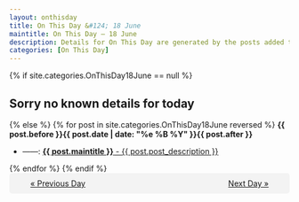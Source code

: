 ```yaml
---
layout: onthisday
title: On This Day &#124; 18 June
maintitle: On This Day — 18 June
description: Details for On This Day are generated by the posts added to the website so the content is subject to changes/updates over time.
categories: [On This Day]
---
```


{% if site.categories.OnThisDay18June == null %}
<h2>Sorry no known details for today</h2>
{% else %}
{% for post in site.categories.OnThisDay18June reversed %}
<strong>{{ post.before }}{{ post.date | date: "%e %B %Y" }}{{ post.after }}</strong>
<ul>
<li> ——: <a class="{{ post.class }}" href="{{ post.url }}"><strong>{{ post.maintitle }}</strong> - {{ post.post_description }}</a></li>
</ul>
{% endfor %}
{% endif %}
<br />
<div style="background-color: #f3f3f3; padding: 10px; border-radius: 5px; text-align: center; display: flex; justify-content: space-evenly;">
<a href="/onthisday/06/06-17">« Previous Day</a>
<span style="visibility:hidden;">[ Visit Leap Year February 29 ]</span>
<a href="/onthisday/06/06-19">Next Day »</a>
</div>
